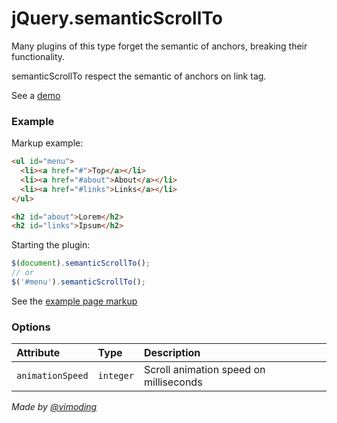 # jQuery.semanticScrollTo

Many plugins of this type forget the semantic of anchors, breaking their functionality.

semanticScrollTo respect the semantic of anchors on link tag.

See a [demo](http://viniciusalmeida.github.io/jQuery.semanticScrollTo/demo)

### Example

Markup example:
```html
<ul id="menu">
  <li><a href="#">Top</a></li>
  <li><a href="#about">About</a></li>
  <li><a href="#links">Links</a></li>
</ul>

<h2 id="about">Lorem</h2>
<h2 id="links">Ipsum</h2>
```

Starting the plugin:
```javascript
$(document).semanticScrollTo();
// or
$('#menu').semanticScrollTo();
```

See the [example page markup](https://github.com/viniciusalmeida/jQuery.semanticScrollTo/blob/master/demo/index.html)

### Options

|Attribute|Type|Description|
|:--------|:---|:----------|
|```animationSpeed```|```integer```|Scroll animation speed on milliseconds|

*Made by [@vimoding](https://twitter.com/vimoding)*
